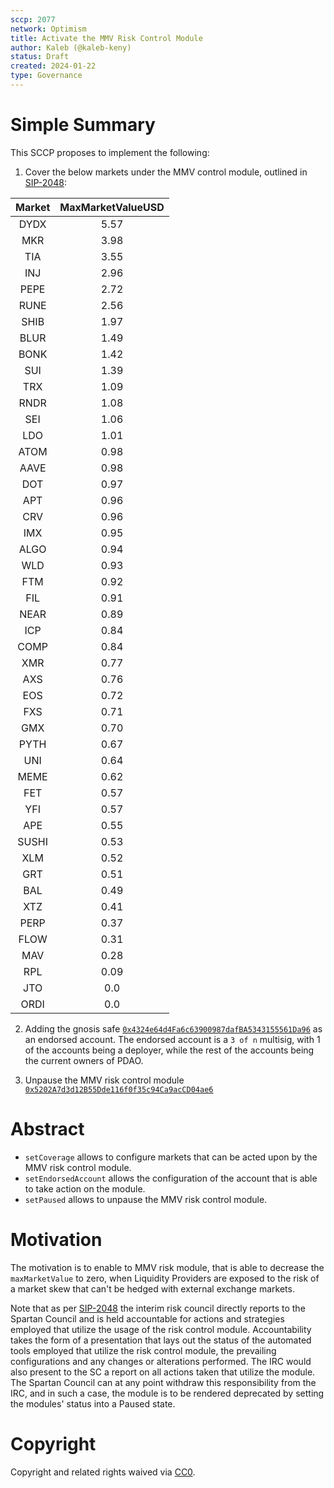 ```yaml
---
sccp: 2077
network: Optimism
title: Activate the MMV Risk Control Module
author: Kaleb (@kaleb-keny)
status: Draft
created: 2024-01-22
type: Governance
---
```


# Simple Summary

This SCCP proposes to implement the following:

1) Cover the below markets under the MMV control module,  outlined in [SIP-2048](https://sips.synthetix.io/sips/sip-2048/):

| **Market** | **MaxMarketValueUSD** |
|:----------:|:---------------------:|
|    DYDX    |          5.57         |
|     MKR    |          3.98         |
|     TIA    |          3.55         |
|     INJ    |          2.96         |
|    PEPE    |          2.72         |
|    RUNE    |          2.56         |
|    SHIB    |          1.97         |
|    BLUR    |          1.49         |
|    BONK    |          1.42         |
|     SUI    |          1.39         |
|     TRX    |          1.09         |
|    RNDR    |          1.08         |
|     SEI    |          1.06         |
|     LDO    |          1.01         |
|    ATOM    |          0.98         |
|    AAVE    |          0.98         |
|     DOT    |          0.97         |
|     APT    |          0.96         |
|     CRV    |          0.96         |
|     IMX    |          0.95         |
|    ALGO    |          0.94         |
|     WLD    |          0.93         |
|     FTM    |          0.92         |
|     FIL    |          0.91         |
|    NEAR    |          0.89         |
|     ICP    |          0.84         |
|    COMP    |          0.84         |
|     XMR    |          0.77         |
|     AXS    |          0.76         |
|     EOS    |          0.72         |
|     FXS    |          0.71         |
|     GMX    |          0.70         |
|    PYTH    |          0.67         |
|     UNI    |          0.64         |
|    MEME    |          0.62         |
|     FET    |          0.57         |
|     YFI    |          0.57         |
|     APE    |          0.55         |
|    SUSHI   |          0.53         |
|     XLM    |          0.52         |
|     GRT    |          0.51         |
|     BAL    |          0.49         |
|     XTZ    |          0.41         |
|    PERP    |          0.37         |
|    FLOW    |          0.31         |
|     MAV    |          0.28         |
|     RPL    |          0.09         |
|     JTO    |          0.0          |
|    ORDI    |          0.0          |


2) Adding the gnosis safe [`0x4324e64d4Fa6c63900987dafBA5343155561Da96`](https://optimistic.etherscan.io/address/0x4324e64d4Fa6c63900987dafBA5343155561Da96)  as an endorsed account. The endorsed account is a `3 of n` multisig, with 1 of the accounts being a deployer, while the rest of the accounts being the current owners of PDAO.  

3) Unpause the MMV risk control module [`0x5202A7d3d12B55Dde116f0f35c94Ca9acCD04ae6`](https://optimistic.etherscan.io/address/0x5202A7d3d12B55Dde116f0f35c94Ca9acCD04ae6)

# Abstract

- `setCoverage` allows to configure markets that can be acted upon by the MMV risk control module.
- `setEndorsedAccount` allows the configuration of the account that is able to take action on the module.
- `setPaused` allows to unpause the MMV risk control module.

# Motivation

The motivation is to enable to MMV risk module, that is able to decrease the `maxMarketValue` to zero, when Liquidity Providers are exposed to the risk of a market skew that can't be hedged with external exchange markets. 

Note that as per [SIP-2048](https://sips.synthetix.io/sips/sip-2048/#risk-control-module-usage) the interim risk council directly reports to the Spartan Council and is held accountable for actions and strategies employed that utilize the usage of the risk control module. Accountability takes the form of a presentation that lays out the status of the automated tools employed that utilize the risk control module, the prevailing configurations and any changes or alterations performed. The IRC would also present to the SC a report on all actions taken that utilize the module. The Spartan Council can at any point withdraw this responsibility from the IRC, and in such a case, the module is to be rendered deprecated by setting the modules' status into a Paused state.



# Copyright

Copyright and related rights waived via [CC0](https://creativecommons.org/publicdomain/zero/1.0/).

